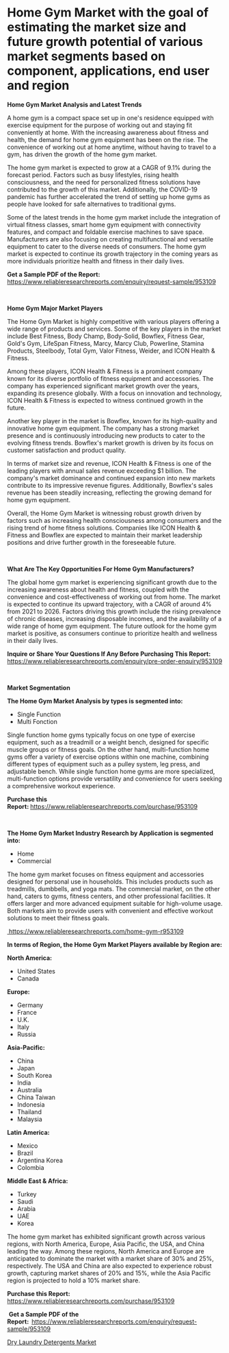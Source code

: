 <p><h1>Home Gym Market with the goal of estimating the market size and future growth potential of various market segments based on component, applications, end user and region</h1></p><p><strong>Home Gym Market Analysis and Latest Trends</strong></p>
<p><p>A home gym is a compact space set up in one's residence equipped with exercise equipment for the purpose of working out and staying fit conveniently at home. With the increasing awareness about fitness and health, the demand for home gym equipment has been on the rise. The convenience of working out at home anytime, without having to travel to a gym, has driven the growth of the home gym market.</p><p>The home gym market is expected to grow at a CAGR of 9.1% during the forecast period. Factors such as busy lifestyles, rising health consciousness, and the need for personalized fitness solutions have contributed to the growth of this market. Additionally, the COVID-19 pandemic has further accelerated the trend of setting up home gyms as people have looked for safe alternatives to traditional gyms.</p><p>Some of the latest trends in the home gym market include the integration of virtual fitness classes, smart home gym equipment with connectivity features, and compact and foldable exercise machines to save space. Manufacturers are also focusing on creating multifunctional and versatile equipment to cater to the diverse needs of consumers. The home gym market is expected to continue its growth trajectory in the coming years as more individuals prioritize health and fitness in their daily lives.</p></p>
<p><strong>Get a Sample PDF of the Report:&nbsp;</strong> <a href="https://www.reliableresearchreports.com/enquiry/request-sample/953109">https://www.reliableresearchreports.com/enquiry/request-sample/953109</a></p>
<p>&nbsp;</p>
<p><strong>Home Gym Major Market Players</strong></p>
<p><p>The Home Gym Market is highly competitive with various players offering a wide range of products and services. Some of the key players in the market include Best Fitness, Body Champ, Body-Solid, Bowflex, Fitness Gear, Gold's Gym, LifeSpan Fitness, Marcy, Marcy Club, Powerline, Stamina Products, Steelbody, Total Gym, Valor Fitness, Weider, and ICON Health & Fitness.</p><p>Among these players, ICON Health & Fitness is a prominent company known for its diverse portfolio of fitness equipment and accessories. The company has experienced significant market growth over the years, expanding its presence globally. With a focus on innovation and technology, ICON Health & Fitness is expected to witness continued growth in the future.</p><p>Another key player in the market is Bowflex, known for its high-quality and innovative home gym equipment. The company has a strong market presence and is continuously introducing new products to cater to the evolving fitness trends. Bowflex's market growth is driven by its focus on customer satisfaction and product quality.</p><p>In terms of market size and revenue, ICON Health & Fitness is one of the leading players with annual sales revenue exceeding $1 billion. The company's market dominance and continued expansion into new markets contribute to its impressive revenue figures. Additionally, Bowflex's sales revenue has been steadily increasing, reflecting the growing demand for home gym equipment.</p><p>Overall, the Home Gym Market is witnessing robust growth driven by factors such as increasing health consciousness among consumers and the rising trend of home fitness solutions. Companies like ICON Health & Fitness and Bowflex are expected to maintain their market leadership positions and drive further growth in the foreseeable future.</p></p>
<p>&nbsp;</p>
<p><strong>What Are The Key Opportunities For Home Gym Manufacturers?</strong></p>
<p><p>The global home gym market is experiencing significant growth due to the increasing awareness about health and fitness, coupled with the convenience and cost-effectiveness of working out from home. The market is expected to continue its upward trajectory, with a CAGR of around 4% from 2021 to 2026. Factors driving this growth include the rising prevalence of chronic diseases, increasing disposable incomes, and the availability of a wide range of home gym equipment. The future outlook for the home gym market is positive, as consumers continue to prioritize health and wellness in their daily lives.</p></p>
<p><strong>Inquire or Share Your Questions If Any Before Purchasing This Report:</strong> <a href="https://www.reliableresearchreports.com/enquiry/pre-order-enquiry/953109">https://www.reliableresearchreports.com/enquiry/pre-order-enquiry/953109</a></p>
<p>&nbsp;</p>
<p><strong>Market Segmentation</strong></p>
<p><strong>The Home Gym Market Analysis by types is segmented into:</strong></p>
<p><ul><li>Single Function</li><li>Multi Fonction</li></ul></p>
<p><p>Single function home gyms typically focus on one type of exercise equipment, such as a treadmill or a weight bench, designed for specific muscle groups or fitness goals. On the other hand, multi-function home gyms offer a variety of exercise options within one machine, combining different types of equipment such as a pulley system, leg press, and adjustable bench. While single function home gyms are more specialized, multi-function options provide versatility and convenience for users seeking a comprehensive workout experience.</p></p>
<p><strong>Purchase this Report:&nbsp;</strong><a href="https://www.reliableresearchreports.com/purchase/953109">https://www.reliableresearchreports.com/purchase/953109</a></p>
<p>&nbsp;</p>
<p><strong>The Home Gym Market Industry Research by Application is segmented into:</strong></p>
<p><ul><li>Home</li><li>Commercial</li></ul></p>
<p><p>The home gym market focuses on fitness equipment and accessories designed for personal use in households. This includes products such as treadmills, dumbbells, and yoga mats. The commercial market, on the other hand, caters to gyms, fitness centers, and other professional facilities. It offers larger and more advanced equipment suitable for high-volume usage. Both markets aim to provide users with convenient and effective workout solutions to meet their fitness goals.</p></p>
<p><a href="https://www.reliableresearchreports.com/home-gym-r953109">&nbsp;https://www.reliableresearchreports.com/home-gym-r953109</a></p>
<p><strong>In terms of Region, the Home Gym Market Players available by Region are:</strong></p>
<p>
    <p> <strong> North America: </strong>
        <ul>
            <li>United States</li>
            <li>Canada</li>
        </ul>
        </p> 
    <p> <strong> Europe: </strong>
        <ul>
            <li>Germany</li>
            <li>France</li>
            <li>U.K.</li>
            <li>Italy</li>
            <li>Russia</li>
        </ul>
        </p> 
    <p> <strong> Asia-Pacific: </strong>
        <ul>
            <li>China</li>
            <li>Japan</li>
            <li>South Korea</li>
            <li>India</li>
            <li>Australia</li>
            <li>China Taiwan</li>
            <li>Indonesia</li>
            <li>Thailand</li>
            <li>Malaysia</li>
        </ul>
        </p> 
    <p> <strong> Latin America: </strong>
        <ul>
            <li>Mexico</li>
            <li>Brazil</li>
            <li>Argentina Korea</li>
            <li>Colombia</li>
        </ul>
        </p> 
    <p> <strong> Middle East & Africa: </strong>
        <ul>
            <li>Turkey</li>
            <li>Saudi</li>
            <li>Arabia</li>
            <li>UAE</li>
            <li>Korea</li>
        </ul>
    </p>
    </p>
<p><p>The home gym market has exhibited significant growth across various regions, with North America, Europe, Asia Pacific, the USA, and China leading the way. Among these regions, North America and Europe are anticipated to dominate the market with a market share of 30% and 25%, respectively. The USA and China are also expected to experience robust growth, capturing market shares of 20% and 15%, while the Asia Pacific region is projected to hold a 10% market share.</p></p>
<p><strong>Purchase this Report: </strong><a href="https://www.reliableresearchreports.com/purchase/953109">https://www.reliableresearchreports.com/purchase/953109</a></p>
<p>&nbsp;<strong>Get a Sample PDF of the Report:&nbsp;&nbsp;</strong><a href="https://www.reliableresearchreports.com/enquiry/request-sample/953109">https://www.reliableresearchreports.com/enquiry/request-sample/953109</a></p>
<p><strong></strong></p>
<p><p><a href="https://issuu.com/reportprime-2/docs/dry-laundry-detergents-market-size-2030.pptx">Dry Laundry Detergents Market</a></p></p>